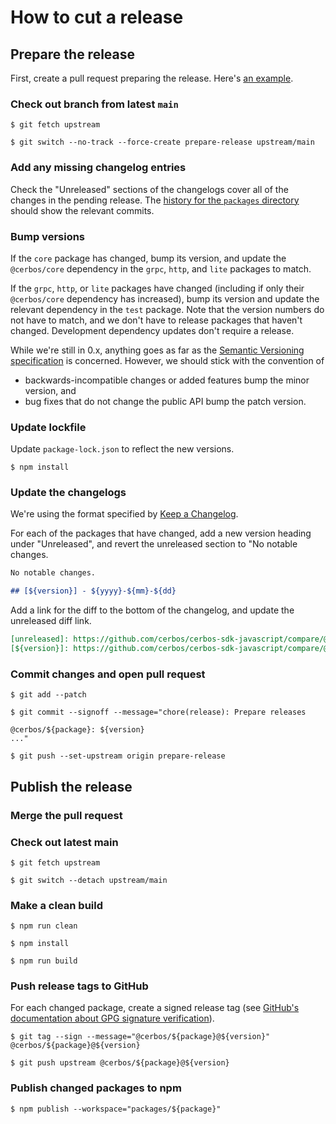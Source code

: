 # How to cut a release

## Prepare the release

First, create a pull request preparing the release.
Here's [an example](https://github.com/cerbos/cerbos-sdk-javascript/pull/136).

### Check out branch from latest `main`

```console
$ git fetch upstream

$ git switch --no-track --force-create prepare-release upstream/main
```

### Add any missing changelog entries

Check the "Unreleased" sections of the changelogs cover all of the changes in the pending release.
The [history for the `packages` directory](https://github.com/cerbos/cerbos-sdk-javascript/commits/main/packages) should show the relevant commits.

### Bump versions

If the `core` package has changed, bump its version, and update the `@cerbos/core` dependency in the `grpc`, `http`, and `lite` packages to match.

If the `grpc`, `http`, or `lite` packages have changed (including if only their `@cerbos/core` dependency has increased), bump its version and update the relevant dependency in the `test` package.
Note that the version numbers do not have to match, and we don't have to release packages that haven't changed.
Development dependency updates don't require a release.

While we're still in 0.x, anything goes as far as the [Semantic Versioning specification](https://semver.org) is concerned.
However, we should stick with the convention of

- backwards-incompatible changes or added features bump the minor version, and
- bug fixes that do not change the public API bump the patch version.

### Update lockfile

Update `package-lock.json` to reflect the new versions.

```console
$ npm install
```

### Update the changelogs

We're using the format specified by [Keep a Changelog](https://keepachangelog.com/en/1.0.0/).

For each of the packages that have changed, add a new version heading under "Unreleased", and revert the unreleased section to "No notable changes.

```markdown
No notable changes.

## [${version}] - ${yyyy}-${mm}-${dd}

```

Add a link for the diff to the bottom of the changelog, and update the unreleased diff link.

```markdown
[unreleased]: https://github.com/cerbos/cerbos-sdk-javascript/compare/@cerbos/${package}@${version}...HEAD
[${version}]: https://github.com/cerbos/cerbos-sdk-javascript/compare/@cerbos/${package}@${previous version}...@cerbos/${package}@${version}
```

### Commit changes and open pull request

```console
$ git add --patch

$ git commit --signoff --message="chore(release): Prepare releases

@cerbos/${package}: ${version}
..."

$ git push --set-upstream origin prepare-release
```

## Publish the release

### Merge the pull request

### Check out latest main

```console
$ git fetch upstream

$ git switch --detach upstream/main
```

### Make a clean build

```console
$ npm run clean

$ npm install

$ npm run build
```

### Push release tags to GitHub

For each changed package, create a signed release tag (see [GitHub's documentation about GPG signature verification](https://docs.github.com/en/authentication/managing-commit-signature-verification/about-commit-signature-verification#gpg-commit-signature-verification)).

```console
$ git tag --sign --message="@cerbos/${package}@${version}" @cerbos/${package}@${version}

$ git push upstream @cerbos/${package}@${version}
```

### Publish changed packages to npm

```console
$ npm publish --workspace="packages/${package}"
```

